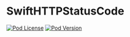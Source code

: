# SwiftHTTPStatusCode
[![Pod License](http://img.shields.io/cocoapods/l/SwiftHTTPStatusCode.svg)](http://opensource.org/licenses/MIT)
[![Pod Version](http://img.shields.io/cocoapods/v/SwiftHTTPStatusCode.svg)](http://cocoadocs.org/docsets/SwiftHTTPStatusCode/)

